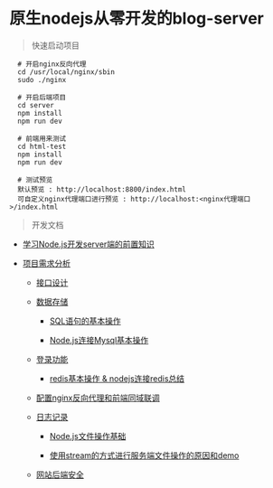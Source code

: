 # 原生nodejs从零开发的blog-server

> 快速启动项目

  ```
    # 开启nginx反向代理
    cd /usr/local/nginx/sbin
    sudo ./nginx

    # 开启后端项目
    cd server
    npm install
    npm run dev

    # 前端用来测试
    cd html-test
    npm install
    npm run dev

    # 测试预览
    默认预览 : http://localhost:8800/index.html
    可自定义nginx代理端口进行预览 : http://localhost:<nginx代理端口>/index.html
  ```

> 开发文档

- [学习Node.js开发server端的前置知识](https://blog.csdn.net/Brannua/article/details/105087923)

- [项目需求分析](https://blog.csdn.net/Brannua/article/details/105157351)

  - [接口设计](https://blog.csdn.net/Brannua/article/details/105157405)

  - [数据存储](https://blog.csdn.net/Brannua/article/details/105157460)

    - [SQL语句的基本操作](https://blog.csdn.net/Brannua/article/details/104652438)

    - [Node.js连接Mysql基本操作](https://blog.csdn.net/Brannua/article/details/104655696)

  - [登录功能](https://blog.csdn.net/Brannua/article/details/105157696)

    - [redis基本操作 & nodejs连接redis总结](https://blog.csdn.net/Brannua/article/details/105068265)

  - [配置nginx反向代理和前端同域联调](https://blog.csdn.net/Brannua/article/details/105156821)

  - [日志记录](https://blog.csdn.net/Brannua/article/details/105166088)

    - [Node.js文件操作基础](https://blog.csdn.net/Brannua/article/details/105139779)

    - [使用stream的方式进行服务端文件操作的原因和demo](https://blog.csdn.net/Brannua/article/details/105141050)
    
  - [网站后端安全](https://blog.csdn.net/Brannua/article/details/105185511)